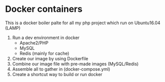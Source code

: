 # Docker containers
This is a docker boiler palte for all my php project which run on Ubuntu16.04 (LAMP)

1. Run a dev environment in docker
    - Apache2/PHP
    - MySQL
    - Redis (mainly for cache)
2. Create our image by using Dockerfile
3. Combine our image file with pre-made images (MySQL/Redis)
4. Assemble all to gather in (docker-compose.yml)
5. Create a shortcut way to build or run docker 